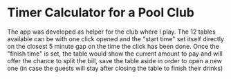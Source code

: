 # Timer Calculator for a Pool Club

The app was developed as helper for the club where I play. The 12 tables available can be with one click opened and the "start time" set itself directly on the closest 5 minute gap on the time the click has been done.
Once the "finish time" is set, the table would show the current amount to pay and will offer the chance to split the bill, save the table aside in order to open a new one (in case the guests will stay after closing the table to finish their drinks)

